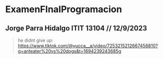 # ExamenFInalProgramacion
## Jorge Parra Hidalgo ITIT 13104 // 12/9/2023
> he didnt give up:
> https://www.tiktok.com/@yucca__a/video/7253215212667456810?q=anteater%20vs%20dogs&t=1694239243685g
